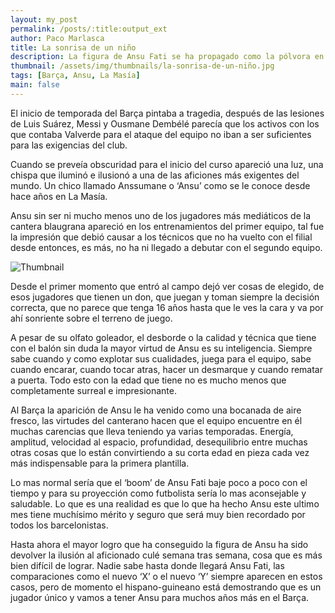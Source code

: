 ```yaml
---
layout: my_post
permalink: /posts/:title:output_ext
author: Paco Marlasca
title: La sonrisa de un niño
description: La figura de Ansu Fati se ha propagado como la pólvora en este comienzo de temporada, un chico de 16 años se ha puesto en hombros a todo un Fútbol Club Barcelona y no parece pesarle demasiado.
thumbnail: /assets/img/thumbnails/la-sonrisa-de-un-niño.jpg
tags: [Barça, Ansu, La Masía]
main: false
---
```


El inicio de temporada del Barça pintaba a tragedia, después de las lesiones de Luis Suárez, Messi y Ousmane Dembélé parecía que los activos con los que contaba Valverde para el ataque del equipo no iban a ser suficientes para las exigencias del club.

Cuando se preveía obscuridad para el inicio del curso apareció una luz, una chispa que iluminó e ilusionó a una de las aficiones más exigentes del mundo. Un chico llamado Anssumane o ‘Ansu’ como se le conoce desde hace años en La Masía.

Ansu sin ser ni mucho menos uno de los jugadores más mediáticos de la cantera blaugrana apareció en los entrenamientos del primer equipo, tal fue la impresión que debió causar a los técnicos que no ha vuelto con el filial desde entonces, es más, no ha ni llegado a debutar con el segundo equipo.

<img src="{{page.thumbnail}}" alt="Thumbnail" class="img-thumbnail blog-image box-shadow">

Desde el primer momento que entró al campo dejó ver cosas de elegido, de esos jugadores que tienen un don, que juegan y toman siempre la decisión correcta, que no parece que tenga 16 años hasta que le ves la cara y va por ahí sonriente sobre el terreno de juego.

A pesar de su olfato goleador, el desborde o la calidad y técnica que tiene con el balón sin duda la mayor virtud de Ansu es su inteligencia. Siempre sabe cuando y como explotar sus cualidades, juega para el equipo, sabe cuando encarar, cuando tocar atras, hacer un desmarque y cuando rematar a puerta. Todo esto con la edad que tiene no es mucho menos que completamente surreal e impresionante.

Al Barça la aparición de Ansu le ha venido como una bocanada de aire fresco, las virtudes del canterano hacen que el equipo encuentre en él muchas carencias que lleva teniendo ya varias temporadas. Energía, amplitud, velocidad al espacio, profundidad, desequilibrio entre muchas otras cosas que lo están convirtiendo a su corta edad en pieza cada vez más indispensable para la primera plantilla.

Lo mas normal sería que el ‘boom’ de Ansu Fati baje poco a poco con el tiempo y para su proyección como futbolista sería lo mas aconsejable y saludable. Lo que es una realidad es que lo que ha hecho Ansu este ultimo mes tiene muchísimo mérito y seguro que será muy bien recordado por todos los barcelonistas.

Hasta ahora el mayor logro que ha conseguido la figura de Ansu ha sido devolver la ilusión al aficionado culé semana tras semana, cosa que es más bien difícil de lograr. Nadie sabe hasta donde llegará Ansu Fati, las comparaciones como el nuevo ‘X’ o el nuevo ‘Y’ siempre aparecen en estos casos, pero de momento el hispano-guineano está demostrando que es un jugador único y vamos a tener Ansu para muchos años más en el Barça.